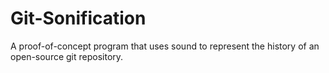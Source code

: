 Git-Sonification
================

A proof-of-concept program that uses sound to represent the history of an open-source git repository.
